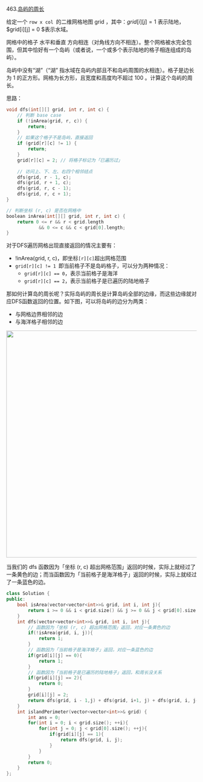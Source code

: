 463.[岛屿的周长](https://leetcode.cn/problems/number-of-islands/solution/dao-yu-lei-wen-ti-de-tong-yong-jie-fa-dfs-bian-li-/)

给定一个 ``row x col ``的二维网格地图 grid ，其中：$grid[i][j] = 1$ 表示陆地， $grid[i][j] = 0 $表示水域。

网格中的格子 水平和垂直 方向相连（对角线方向不相连）。整个网格被水完全包围，但其中恰好有一个岛屿（或者说，一个或多个表示陆地的格子相连组成的岛屿）。

岛屿中没有“湖”（“湖” 指水域在岛屿内部且不和岛屿周围的水相连）。格子是边长为 1 的正方形。网格为长方形，且宽度和高度均不超过 100 。计算这个岛屿的周长。

思路：

```C++
void dfs(int[][] grid, int r, int c) {
    // 判断 base case
    if (!inArea(grid, r, c)) {
        return;
    }
    // 如果这个格子不是岛屿，直接返回
    if (grid[r][c] != 1) {
        return;
    }
    grid[r][c] = 2; // 将格子标记为「已遍历过」
    
    // 访问上、下、左、右四个相邻结点
    dfs(grid, r - 1, c);
    dfs(grid, r + 1, c);
    dfs(grid, r, c - 1);
    dfs(grid, r, c + 1);
}

// 判断坐标 (r, c) 是否在网格中
boolean inArea(int[][] grid, int r, int c) {
    return 0 <= r && r < grid.length 
        	&& 0 <= c && c < grid[0].length;
}
```

对于DFS遍历网格出现直接返回的情况主要有：

- !inArea(grid, r, c)，即坐标``[r][c]``超出网格范围
- ``grid[r][c] != 1 ``即当前格子不是岛屿格子，可以分为两种情况：
  - ``grid[r][c] == 0``，表示当前格子是海洋
  - ``grid[r][c] == 2``，表示当前格子是已遍历的陆地格子

那如何计算岛的周长呢？实际岛屿的周长是计算岛屿全部的边缘，而这些边缘就对应DFS函数返回的位置。如下图，可以将岛屿的边分为两类：

- 与网格边界相邻的边
- 与海洋格子相邻的边

<img src = "D:\Data_Structures_and_Algorithms\image\岛屿周长.jpg" width="600"/>

当我们的 dfs 函数因为「坐标 (r, c) 超出网格范围」返回的时候，实际上就经过了一条黄色的边；而当函数因为「当前格子是海洋格子」返回的时候，实际上就经过了一条蓝色的边。

```C++
class Solution {
public:
    bool isArea(vector<vector<int>>& grid, int i, int j){
        return i >= 0 && i < grid.size() && j >= 0 && j < grid[0].size();
    }
    int dfs(vector<vector<int>>& grid, int i, int j){
        // 函数因为「坐标 (r, c) 超出网格范围」返回，对应一条黄色的边
        if(!isArea(grid, i, j)){
            return 1;
        }
        // 函数因为「当前格子是海洋格子」返回，对应一条蓝色的边
        if(grid[i][j] == 0){
            return 1;
        }
        // 函数因为「当前格子是已遍历的陆地格子」返回，和周长没关系
        if(grid[i][j] == 2){
            return 0;
        }
        grid[i][j] = 2;
        return dfs(grid, i - 1,j) + dfs(grid, i+1, j) + dfs(grid, i, j-1) + dfs(grid, i, j+1);
    }
    int islandPerimeter(vector<vector<int>>& grid) {
        int ans = 0;
        for(int i = 0; i < grid.size(); ++i){
            for(int j = 0; j < grid[0].size(); ++j){
                if(grid[i][j] == 1){
                    return dfs(grid, i, j);
                }
            }
        }
        return 0;
    }
};
```

